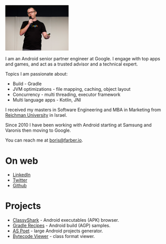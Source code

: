
<img src="img/Header.jpg" width="200"/>

I am an Android senior partner engineer at Google. I engage with top apps and games, and act 
as a trusted advisor and a technical expert.

Topics I am passionate about:
* Build - Gradle
* JVM optimizations - file mapping, caching, object layout 
* Concurrency - multi threading, executor framework
* Multi language apps - Kotlin, JNI 

I received my masters in Software Engineering and MBA in Marketing from [Reichman 
University](https://www.runi.ac.il/en/) in Israel.

Since 2010 I have been working with Android starting at Samsung and Varonis then moving to Google.

You can reach me at <boris@farber.io>.

# On web
* [LinkedIn](https://www.linkedin.com/in/borisfarber/) 
* [Twitter](https://x.com/BorisFarber) 
* [Github](https://github.com/borisf) 

# Projects
* [ClassyShark](https://github.com/google/android-classyshark) - Android executables (APK) browser.
* [Gradle Recipes](https://github.com/android/gradle-recipes) - Android build (AGP) samples. 
* [AS Poet](https://github.com/android/android-studio-poet) - large Android projects generator.
* [Bytecode Viewer](https://github.com/borisf/classyshark-bytecode-viewer) - class format viewer. 
